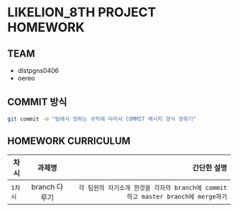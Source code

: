 # LIKELION_8TH PROJECT HOMEWORK

## TEAM
- dlstpgns0406
- oereo

## COMMIT 방식

```bash
git commit -m "팀에서 정하는 규칙에 따라서 COMMIT 메시지 양식 정하기"
```

## HOMEWORK CURRICULUM

| 차시 | 과제명 | 간단한 설명 |
|---|:---:|---:|
|`1차시`| branch 다루기 | `각 팀원의 자기소개 한것을 각자의 branch에 commit 하고 master branch에 merge하기`|